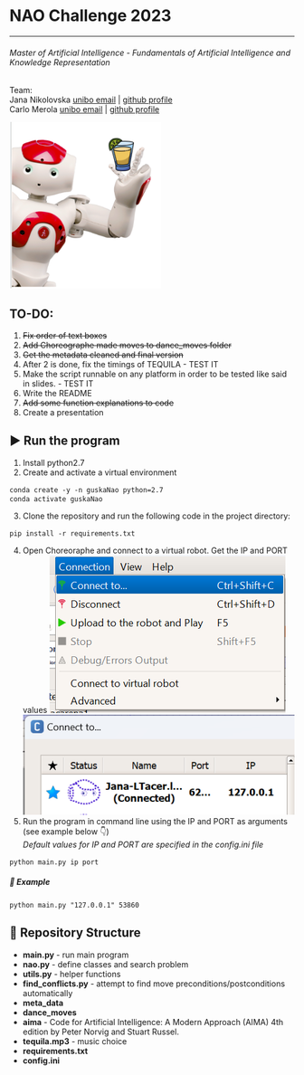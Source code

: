 # NAO Challenge 2023

---

###### _Master of Artificial Intelligence - Fundamentals of Artificial Intelligence and Knowledge Representation_

Team: <br/>
Jana Nikolovska [unibo email](jana.nikolovska@studio.unibo.it) 
| [github profile](https://github.com/jananikolovska)<br/>
Carlo Merola [unibo email](carlo.merola@studio.unibo.it) 
| [github profile](https://github.com/carlomerola)<br/>

![img](meta_data/NaoTequila.png)
## TO-DO:
1. ~~Fix order of text boxes~~
2. ~~Add Choreographe made moves to dance_moves folder~~
2. ~~Get the metadata cleaned and final version~~
2. After 2 is done, fix the timings of TEQUILA - TEST IT
3. Make the script runnable on any platform in order to be tested like said in slides. - TEST IT
4. Write the README
5. ~~Add some function explanations to code~~
6. Create a presentation

## ▶️ Run the program
1. Install python2.7
2. Create and activate a virtual environment
```
conda create -y -n guskaNao python=2.7
conda activate guskaNao
```
3. Clone the repository and run the following code in the project directory:
```
pip install -r requirements.txt
```
4. Open Choreoraphe and connect to a virtual robot. Get the IP and PORT values
![img1](meta_data/ConnectVirtualRobot.png)
![img2](meta_data/FindIPPORT.png)
5. Run the program in command line using the IP and PORT as arguments (see example below 👇)<br/>
_Default values for IP and PORT are specified in the config.ini file_
```
python main.py ip port
```
##### 📌 Example
```
python main.py "127.0.0.1" 53860
```

## 📝 Repository Structure
* __main.py__ - run main program
* __nao.py__ - define classes and search problem
* __utils.py__ - helper functions
* __find_conflicts.py__ - attempt to find move preconditions/postconditions automatically
* __meta_data__ 
* __dance_moves__
* __aima__ - Code for Artificial Intelligence: A Modern Approach (AIMA) 4th edition by Peter Norvig and Stuart Russel.
* __tequila.mp3__ - music choice
* __requirements.txt__
* __config.ini__

